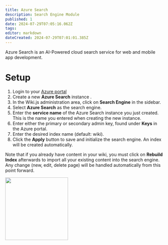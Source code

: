 ```yaml
---
title: Azure Search
description: Search Engine Module
published: 1
date: 2024-07-29T07:05:16.062Z
tags: 
editor: markdown
dateCreated: 2024-07-29T07:01:01.385Z
---
```


Azure Search is an AI-Powered cloud search service for web and mobile app development.

# Setup

1. Login to your [Azure portal](https://portal.azure.com)
1. Create a new **Azure Search** instance .
1. In the Wiki.js administration area, click on **Search Engine** in the sidebar.
1. Select **Azure Search** as the search engine.
1. Enter the **service name** of the Azure Search instance you just created. This is the name you entered when creating the new instance.
1. Enter either the primary or secondary admin key, found under **Keys** in the Azure portal.
1. Enter the desired index name (default: wiki).
1. Click the **Apply** button to save and initialize the search engine. An index will be created automatically.

Note that if you already have content in your wiki, you must click on **Rebuild Index** afterwards to import all your existing content into the search engine. Any change (new, edit, delete page) will be handled automatically from this point forward.

<img src="https://static.requarks.io/logo/azure.svg" alt="" class="align-abstopright" style="width: 200px;">